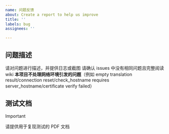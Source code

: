 ```yaml
---
name: 问题反馈
about: Create a report to help us improve
title: ''
labels: bug
assignees: ''

---
```


## 问题描述
请对问题进行描述，并提供日志或截图
请确认 issues 中没有相同问题且完整阅读 wiki
**本项目不处理网络环境引发的问题**（例如 empty translation result/connection reset/check_hostname requires server_hostname/certificate verify failed）

## 测试文档
> [!IMPORTANT]
> 请提供用于复现测试的 PDF 文档
